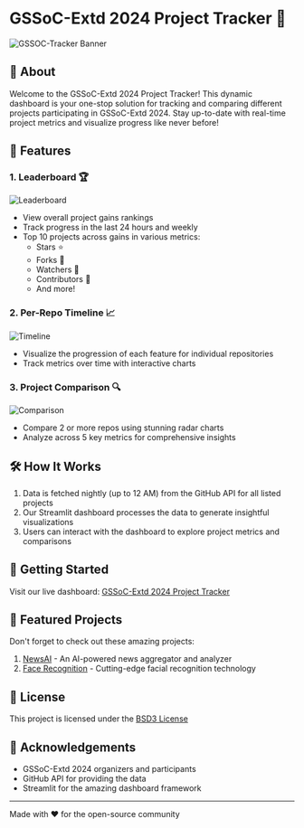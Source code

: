 # GSSoC-Extd 2024 Project Tracker 🚀


![GSSOC-Tracker Banner](GS_logo_White.svg)


## 🌟 About


Welcome to the GSSoC-Extd 2024 Project Tracker! This dynamic dashboard is your one-stop solution for tracking and comparing different projects participating in GSSoC-Extd 2024. Stay up-to-date with real-time project metrics and visualize progress like never before!


## 🎯 Features


### 1. Leaderboard 🏆
![Leaderboard](ss1.gif)
- View overall project gains rankings
- Track progress in the last 24 hours and weekly
- Top 10 projects across gains in various metrics:
  - Stars ⭐
  - Forks 🍴
  - Watchers 👀
  - Contributors 👥
  - And more!


### 2. Per-Repo Timeline 📈
![Timeline](ss2.gif)
- Visualize the progression of each feature for individual repositories
- Track metrics over time with interactive charts


### 3. Project Comparison 🔍
![Comparison](ss3.gif)
- Compare 2 or more repos using stunning radar charts
- Analyze across 5 key metrics for comprehensive insights


## 🛠 How It Works


1. Data is fetched nightly (up to 12 AM) from the GitHub API for all listed projects
2. Our Streamlit dashboard processes the data to generate insightful visualizations
3. Users can interact with the dashboard to explore project metrics and comparisons


## 🚀 Getting Started


Visit our live dashboard: [GSSoC-Extd 2024 Project Tracker](https://gsoc2024-extd-tracker.streamlit.app/)


## 🌟 Featured Projects


Don't forget to check out these amazing projects:


1. [NewsAI](https://github.com/Multiverse-of-Projects/NewsAI) - An AI-powered news aggregator and analyzer
2. [Face Recognition](https://github.com/devasy23/facerec) - Cutting-edge facial recognition technology


<!-- ## 🤝 Contributing


We welcome contributions! Please see our [Contributing Guidelines](CONTRIBUTING.md) for more information. -->


## 📝 License


This project is licensed under the [BSD3 License](LICENSE)


## 🙏 Acknowledgements


- GSSoC-Extd 2024 organizers and participants
- GitHub API for providing the data
- Streamlit for the amazing dashboard framework


---


Made with ❤️ for the open-source community
